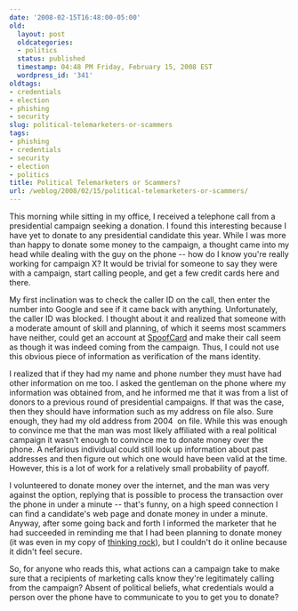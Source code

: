 ```yaml
---
date: '2008-02-15T16:48:00-05:00'
old:
  layout: post
  oldcategories:
  - politics
  status: published
  timestamp: 04:48 PM Friday, February 15, 2008 EST
  wordpress_id: '341'
oldtags:
- credentials
- election
- phishing
- security
slug: political-telemarketers-or-scammers
tags:
- phishing
- credentials
- security
- election
- politics
title: Political Telemarketers or Scammers?
url: /weblog/2008/02/15/political-telemarketers-or-scammers/
---
```


This morning while sitting in my office, I received a telephone call from a presidential campaign seeking a donation.  I found this interesting because I have yet to donate to any presidential candidate this year.  While I was more than happy to donate some money to the campaign, a thought came into my head while dealing with the guy on the phone -- how do I know you're really working for campaign X?  It would be trivial for someone to say they were with a campaign, start calling people, and get a few credit cards here and there.

My first inclination was to check the caller ID on the call, then enter the number into Google and see if it came back with anything. Unfortunately, the caller ID was blocked.  I thought about it and realized that someone with a moderate amount of skill and planning, of which it seems most scammers have neither, could get an account at [SpoofCard](http://www.spoofcard.com/) and make their call seem as though it was indeed coming from the campaign.  Thus, I could not use this obvious piece of information as verification of the mans identity.

I realized that if they had my name and phone number they must have had other information on me too.  I asked the gentleman on the phone where my information was obtained from, and he informed me that it was from a list of donors to a previous round of presidential campaigns.
If that was the case, then they should have information such as my address on file also.  Sure enough, they had my old address from 2004  on file.  While this was enough to convince me that the man was most likely affiliated with a real political campaign it wasn't enough to convince me to donate money over the phone.  A nefarious individual could still look up information about past addresses and then figure out which one would have been valid at the time.  However, this is a lot of work for a relatively small probability of payoff.

I volunteered to donate money over the internet, and the man was very against the option, replying that is possible to process the transaction over the phone in under a minute -- that's funny, on a high speed connection I can find a candidate's web page and donate money in under a minute.  Anyway, after some going back and forth I informed the marketer that he had succeeded in reminding me that I had been planning to donate money (it was even in my copy of [thinking rock](http://www.thinkingrock.com.au/)), but I couldn't do it online because it didn't feel secure.

So, for anyone who reads this, what actions can a campaign take to make sure that a recipients of marketing calls know they're legitimately calling from the campaign?  Absent of political beliefs, what credentials would a person over the phone have to communicate to you to get you to donate?
